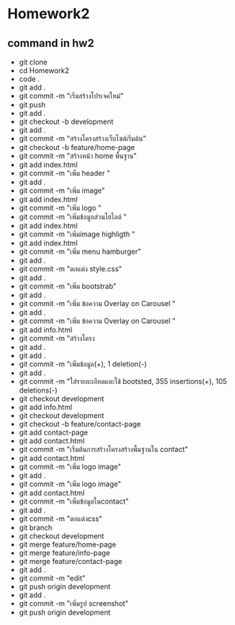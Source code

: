 # Homework2

## command in hw2
- git clone 
- cd Homework2
- code .
- git add .
- git commit -m "เริ่มสร้างโปรเจคใหม่"
- git push
- git add .
- git checkout -b development
- git add .
- git commit -m "สร้างโครงสร้างเว็บไซต์เริ่มต้น"
- git checkout -b feature/home-page
- git commit -m "สร้างหน้า home พื้นฐาน"
- git add index.html
- git commit -m "เพิ่ม header "
- git add .
- git commit -m "เพิ่ม image"
- git add index.html
- git commit -m "เพิ่ม logo "
- git commit -m "เพิ่มข้อมูลส่วนไฮไลต์ "
- git add index.html
- git commit -m "เพิ่มimage highligth "
- git add index.html
- git commit -m "เพิ่ม menu hamburger" 
- git add .
- git commit -m "ตกแต่ง style.css"    
- git add .
- git commit -m "เพิ่ม bootstrab"  
- git add .
- git commit -m "เพิ่ม ข้อความ Overlay on Carousel "
- git add .
- git commit -m "เพิ่ม ข้อความ Overlay on Carousel "
- git add info.html
- git commit -m "สร้างโครง
- git add .
- git add .
- git commit -m "เพิ่มข้อมูล(+), 1 deletion(-)
- git add .
- git commit -m "ใส่รายละเอียดและใช้ bootsted, 355 insertions(+), 105 deletions(-)
- git checkout development
- git add info.html
- git checkout development
- git checkout -b feature/contact-page
- git add contact-page
- git add contact.html
- git commit -m "เริ่มต้นการสร้างโครงสร้างพื้นฐานใน contact"
- git add contact.html
- git commit -m "เพิ่ม logo image"
- git add .           
- git commit -m "เพิ่ม logo image"
- git add contact.html
- git commit -m "เพิ่มข้อมูลในcontact"
- git add .
- git commit -m "ตกแต่งcss"        
- git branch
- git checkout  development                              
- git merge feature/home-page
- git merge feature/info-page
- git merge feature/contact-page
- git add .
- git commit -m "edit"                                   
- git push origin development
- git add .                  
- git commit -m "เพิ่มรูป screenshot"
- git push origin development